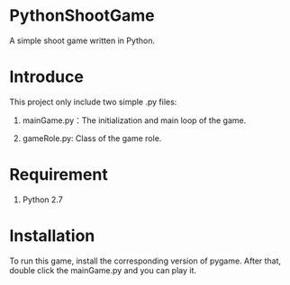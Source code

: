 # PythonShootGame

A simple shoot game written in Python.

# Introduce

This project only include two simple .py files: 

1. mainGame.py：The initialization and main loop of the game.

2. gameRole.py: Class of the game role.

# Requirement

1. Python 2.7
  
# Installation
  
To run this game, install the corresponding version of pygame.
After that, double click the mainGame.py and you can play it.
